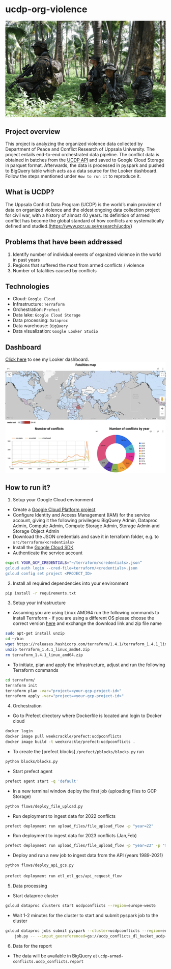 # ucdp-org-violence
![](images/international_conflicts.png)

## Project overview
This project is analyzing the organized violence data collected by Department of Peace and Conflict Research of Uppsala University.
The project entails end-to-end orchestrated data pipeline. The conflict data is obtained in batches from the [UCDP API](https://ucdp.uu.se/apidocs/) and saved to Google Cloud Storage in parquet format. Afterwards, the data is processed in pyspark and pushed to BigQuery table which acts as a data source for the Looker dashboard.
Follow the steps mentioned under `How to run it` to reproduce it.

## What is UCDP?
The Uppsala Conflict Data Program (UCDP) is the world’s main provider of data on organized violence and the oldest ongoing data collection project for civil war, with a history of almost 40 years. Its definition of armed conflict has become the global standard of how conflicts are systematically defined and studied.(https://www.pcr.uu.se/research/ucdp/)


## Problems that have been addressed 
1. Identify number of individual events of organized violence in the world in past years
2. Regions that suffered the most from armed conflicts / violence
3. Number of fatalities caused by conflicts

## Technologies
- Cloud: `Google Cloud`
- Infrastructure: `Terraform`
- Orchestration: `Prefect`
- Data lake: `Google Cloud Storage`
- Data processing: `Dataproc`
- Data warehouse: `BigQuery`
- Data visualization: `Google Looker Studio`

## Dashboard 
[Click here](https://lookerstudio.google.com/s/rTWuX39b4nI) to see my Looker dashboard.
![](images/report_view.png)


## How to run it?
1. Setup your Google Cloud environment
- Create a [Google Cloud Platform project](https://console.cloud.google.com/cloud-resource-manager)
- Configure Identity and Access Management (IAM) for the service account, giving it the following privileges: BigQuery Admin, Dataproc Admin, Compute Admin, Compute Storage Admin, Storage Admin and Storage Object Admin
- Download the JSON credentials and save it in terraform folder, e.g. to `src/terraform/<credentials>`
- Install the [Google Cloud SDK](https://cloud.google.com/sdk/docs/install-sdk)
- Authenticate the service account
```bash
export YOUR_GCP_CREDENTIALS="~/terraform/<credentials>.json”
gcloud auth login --cred-file=terraform/<credentials>.json
gcloud config set project <PROJECT_ID>
```

2. Install all required dependencies into your environment
```bash
pip install -r requirements.txt
```
3. Setup your infrastructure
- Assuming you are using Linux AMD64 run the following commands to install Terraform - if you are using a different OS please choose the correct version [here](https://developer.hashicorp.com/terraform/downloads) and exchange the download link and zip file name

```bash
sudo apt-get install unzip
cd ~/bin
wget https://releases.hashicorp.com/terraform/1.4.1/terraform_1.4.1_linux_amd64.zip
unzip terraform_1.4.1_linux_amd64.zip
rm terraform_1.4.1_linux_amd64.zip
```
- To initiate, plan and apply the infrastructure, adjust and run the following Terraform commands
```bash
cd terraform/
terraform init
terraform plan -var="project=<your-gcp-project-id>"
terraform apply -var="project=<your-gcp-project-id>"
```
4. Orchestration
- Go to Prefect directory where Dockerfile is located and login to Docker cloud
```bash
docker login
docker image pull weekcrackle/prefect:ucdpconflicts
docker image build -t weekcrackle/prefect:ucdpconflicts .
```
- To create the [prefect blocks] `/prefect/pblocks/blocks.py` run
```bash
python blocks/blocks.py
```
- Start prefect agent
```bash
prefect agent start -q 'default'
```
- In a new terminal window deploy the first job (uploading files to GCP Storage)
```bash
python flows/deploy_file_upload.py
```
- Run deployment to ingest data for 2022 conflicts
```bash
prefect deployment run upload_files/file_upload_flow -p "year=22"
```
- Run deployment to ingest data for 2023 conflicts (Jan,Feb)
```bash
prefect deployment run upload_files/file_upload_flow -p "year=23" -p "months=[1,2]"
```
- Deploy and run a new job to ingest data from the API (years 1989-2021)
```bash
python flows/deploy_api_gcs.py

prefect deployment run etl_etl_gcs/api_request_flow
```

5. Data processing
- Start dataproc cluster
```bash
gcloud dataproc clusters start ucdpconflicts --region=europe-west6
```
- Wait 1-2 minutes for the cluster to start and submit pyspark job to the cluster
```bash
gcloud dataproc jobs submit pyspark --cluster=ucdpconflicts --region=europe-west6 --jars=gs://spark-lib/bigquery/spark-bigquery-latest_2.12.jar \
    job.py -- --input_georeferenced=gs://ucdp_conflicts_dl_bucket_ucdp-armed-conflicts/data/ucdp/georeferenced/*/ --input_candidate=gs://ucdp_conflicts_dl_bucket_ucdp-armed-conflicts/data/ucdp/candidate/*/ --gcs_bucket=dataproc-temp-europe-west6-218014015951-ifenzgrj --output=gs://ucdp_conflicts_dl_bucket_ucdp-armed-conflicts/data/ucdp/output/*/ --output_table=ucdp-armed-conflicts.ucdp_conflicts.report
```
6. Data for the report
- The data will be available in BigQuery at `ucdp-armed-conflicts.ucdp_conflicts.report`